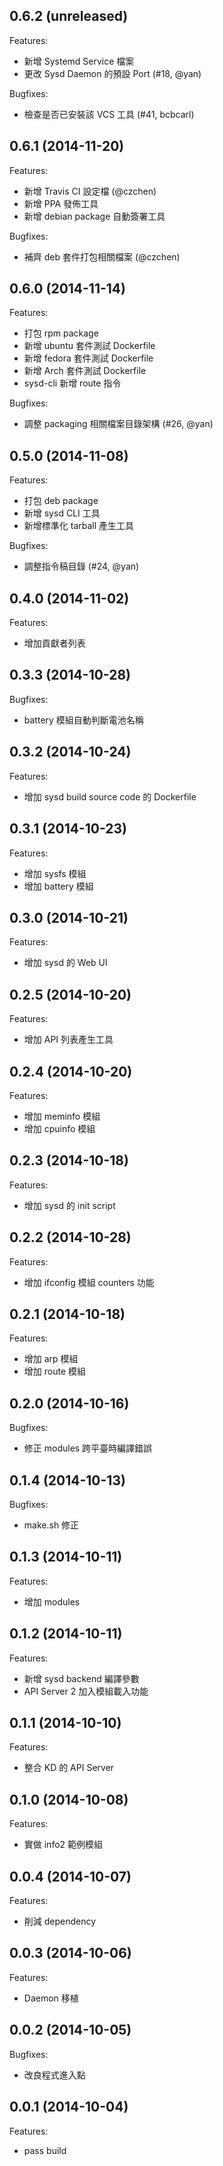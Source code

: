 ## 0.6.2 (unreleased)

Features:

  - 新增 Systemd Service 檔案
  - 更改 Sysd Daemon 的預設 Port (#18, @yan)

Bugfixes:

  -  檢查是否已安裝該 VCS 工具 (#41, bcbcarl)

## 0.6.1 (2014-11-20)

Features:

  - 新增 Travis CI 設定檔 (@czchen)
  - 新增 PPA 發佈工具
  - 新增 debian package 自動簽署工具

Bugfixes:

  - 補齊 deb 套件打包相關檔案 (@czchen)

## 0.6.0 (2014-11-14)

Features:

  - 打包 rpm package
  - 新增 ubuntu 套件測試 Dockerfile
  - 新增 fedora 套件測試 Dockerfile
  - 新增 Arch 套件測試 Dockerfile
  - sysd-cli 新增 route 指令

Bugfixes:

  - 調整 packaging 相關檔案目錄架構 (#26, @yan)

## 0.5.0 (2014-11-08)

Features:

  - 打包 deb package
  - 新增 sysd CLI 工具
  - 新增標準化 tarball 產生工具

Bugfixes:

  - 調整指令稿目錄 (#24, @yan)

## 0.4.0 (2014-11-02)

Features:

  - 增加貢獻者列表

## 0.3.3 (2014-10-28)

Bugfixes:

  - battery 模組自動判斷電池名稱

## 0.3.2 (2014-10-24)

Features:

  - 增加 sysd build source code 的 Dockerfile

## 0.3.1 (2014-10-23)

Features:

  - 增加 sysfs 模組
  - 增加 battery 模組

## 0.3.0 (2014-10-21)

Features:

  - 增加 sysd 的 Web UI

## 0.2.5 (2014-10-20)

Features:

  - 增加 API 列表產生工具

## 0.2.4 (2014-10-20)

Features:

  - 增加 meminfo 模組
  - 增加 cpuinfo 模組

## 0.2.3 (2014-10-18)

Features:

  - 增加 sysd 的 init script

## 0.2.2 (2014-10-28)

Features:

  - 增加 ifconfig 模組 counters 功能

## 0.2.1 (2014-10-18)

Features:

  - 增加 arp 模組
  - 增加 route 模組

## 0.2.0 (2014-10-16)

Bugfixes:

  - 修正 modules 跨平臺時編譯錯誤

## 0.1.4 (2014-10-13)

Bugfixes:

  - make.sh 修正

## 0.1.3 (2014-10-11)

Features:

  - 增加 modules

## 0.1.2 (2014-10-11)

Features:

  - 新增 sysd backend 編譯參數
  - API Server 2 加入模組載入功能

## 0.1.1 (2014-10-10)

Features:

  - 整合 KD 的 API Server

## 0.1.0 (2014-10-08)

Features:

  - 實做 info2 範例模組

## 0.0.4 (2014-10-07)

Features:

  - 削減 dependency

## 0.0.3 (2014-10-06)

Features:

  - Daemon 移植

## 0.0.2 (2014-10-05)

Bugfixes:

  - 改良程式進入點

## 0.0.1 (2014-10-04)

Features:

  - pass build
